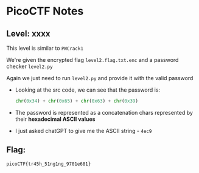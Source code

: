 # PicoCTF Notes
## Level: xxxx

This level is similar to `PWCrack1`

We're given the encrypted flag `level2.flag.txt.enc` and a password checker `level2.py`

Again we just need to run `level2.py` and provide it with the valid password

* Looking at the src code, we can see that the password is:
    ```python
    chr(0x34) + chr(0x65) + chr(0x63) + chr(0x39)
    ```

* The password is represented as a concatenation chars represented by their __hexadecimal ASCII values__

* I just asked chatGPT to give me the ASCII string - `4ec9`

## Flag:
``` picoCTF{tr45h_51ng1ng_9701e681} ```